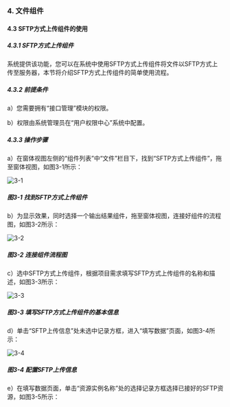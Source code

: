 ### 4. 文件组件

#### 4.3 SFTP方式上传组件的使用

##### 4.3.1 SFTP方式上传组件

系统提供该功能，您可以在系统中使用SFTP方式上传组件将文件以SFTP方式上传至服务器，本节将介绍SFTP方式上传组件的简单使用流程。

##### 4.3.2 前提条件

a）您需要拥有“接口管理”模块的权限。

b）权限由系统管理员在“用户权限中心”系统中配置。

##### 4.3.3 操作步骤

a）在窗体视图左侧的“组件列表”中“文件”栏目下，找到“SFTP方式上传组件”，拖至窗体视图，如图3-1所示：

![3-1](https://www.feisuanyz.com/fsimage/zc-image/cz_22_4_3_1.png)

##### 图3-1 找到SFTP方式上传组件

b）为显示效果，同时选择一个输出结果组件，拖至窗体视图，连接好组件的流程图，如图3-2所示：

![3-2](https://www.feisuanyz.com/fsimage/zc-image/cz_22_4_3_2.png)

##### 图3-2 连接组件流程图

c）选中SFTP方式上传组件，根据项目需求填写SFTP方式上传组件的名称和描述，如图3-3所示：

![3-3](https://www.feisuanyz.com/fsimage/zc-image/cz_22_4_3_3.png)

##### 图3-3 填写SFTP方式上传组件的基本信息

d）单击“SFTP上传信息”处未选中记录方框，进入“填写数据”页面，如图3-4所示：

![3-4](https://www.feisuanyz.com/fsimage/zc-image/cz_22_4_3_4.png)

##### 图3-4 配置SFTP上传信息

e）在填写数据页面，单击“资源实例名称”处的选择记录方框选择已接好的SFTP资源，如图3-5所示：
